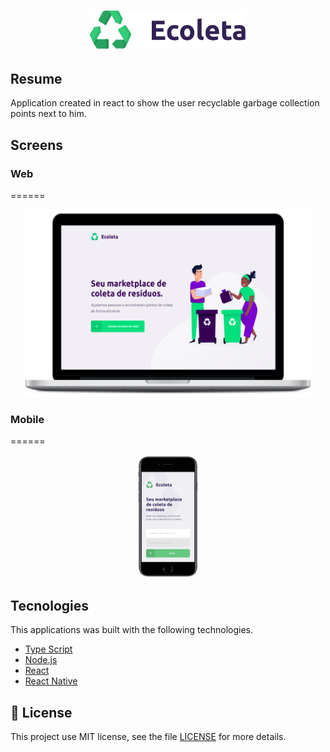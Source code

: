 <h1 align="center">
<img src="web/src/assets/logo.svg" width="250px" />
</h1>

## Resume

Application created in react to show the user recyclable garbage collection points next to him.



## Screens

### Web
======
<p align="center">
  <img width="460" height="300" src="img/webfront.png">
</p>

### Mobile
======
<p align="center">
  <img width="100"" src="img/cell.png">
</p>

## Tecnologies

This applications was built with the following technologies.

- [Type Script](https://www.typescriptlang.org/)
- [Node.js](https://nodejs.org/en/)
- [React](https://reactjs.org)
- [React Native](https://facebook.github.io/react-native/)

## :memo: License

This project use MIT license, see the file [LICENSE](LICENSE) for more details.
